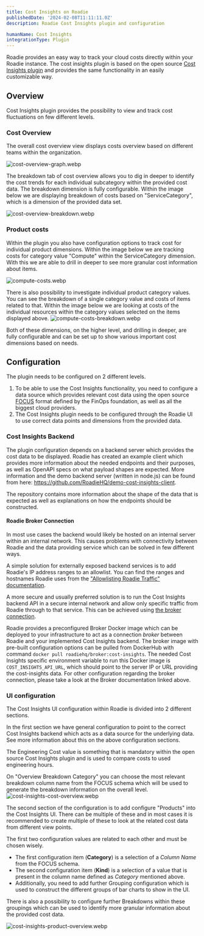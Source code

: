 ```yaml
---
title: Cost Insights on Roadie
publishedDate: '2024-02-08T11:11:11.0Z'
description: Roadie Cost Insights plugin and configuration

humanName: Cost Insights
integrationType: Plugin
---
```


Roadie provides an easy way to track your cloud costs directly within your Roadie instance. The cost insights plugin is based on the open source [Cost Insights plugin](https://github.com/backstage/backstage/tree/master/plugins/cost-insights) and provides the same functionality in an easily customizable way.

## Overview

Cost Insights plugin provides the possibility to view and track cost fluctuations on few different levels. 


### Cost Overview

The overall cost overview view displays costs overview based on different teams within the organization.

![cost-overview-graph.webp](cost-overview-graph.webp)

The breakdown tab of cost overview allows you to dig in deeper to identify the cost trends for each individual subcategory within the provided cost data. The breakdown dimension is fully configurable. Within the image below we are displaying breakdown of costs based on "ServiceCategory", which is a dimension of the provided data set. 

![cost-overview-breakdown.webp](cost-overview-breakdown.webp)


### Product costs

Within the plugin you also have configuration options to track cost for individual product dimensions. Within the image below we are tracking costs for category value "Compute" within the ServiceCategory dimension. With this we are able to drill in deeper to see more granular cost information about items. 

![compute-costs.webp](compute-costs.webp)

There is also possibility to investigate individual product category values. You can see the breakdown of a single category value and costs of items related to that. Within the image below we are looking at costs of the individual resources within the category values selected on the items displayed above.
![compute-costs-breakdown.webp](compute-costs-breakdown.webp)

Both of these dimensions, on the higher level, and drilling in deeper, are fully configurable and can be set up to show various important cost dimensions based on needs. 

## Configuration

The plugin needs to be configured on 2 different levels. 
1. To be able to use the Cost Insights functionality, you need to configure a data source which provides relevant cost data using the open source [FOCUS](https://focus.finops.org/) format defined by the FinOps foundation, as well as all the biggest cloud providers. 
2. The Cost Insights plugin needs to be configured through the Roadie UI to use correct data points and dimensions from the provided data.

### Cost Insights Backend

The plugin configuration depends on a backend server which provides the cost data to be displayed. Roadie has created an example client which provides more information about the needed endpoints and their purposes, as well as OpenAPI specs on what payload shapes are expected. More information and the demo backend server (written in node.js) can be found from here: https://github.com/RoadieHQ/demo-cost-insights-client.

The repository contains more information about the shape of the data that is expected as well as explanations on how the endpoints should be constructed.

#### Roadie Broker Connection

In most use cases the backend would likely be hosted on an internal server within an internal network. This causes problems with connectivity between Roadie and the data providing service which can be solved in few different ways. 

A simple solution for externally exposed backend services is to add Roadie's IP address ranges to an allowlist. You can find the ranges and hostnames Roadie uses from the ["Allowlisting Roadie Traffic" documentation](/docs/details/allowlisting-roadie-traffic/).

A more secure and usually preferred solution is to run the Cost Insights backend API in a secure internal network and allow only specific traffic from Roadie through to that service. This can be achieved using [the broker connection](/docs/integrations/broker/). 

Roadie provides a preconfigured Broker Docker image which can be deployed to your infrastructure to act as a connection _broker_ between Roadie and your implemented Cost Insights backend. The broker image with pre-built configuration options can be pulled from DockerHub with command `docker pull roadiehq/broker:cost-insights`. 
The needed Cost Insights specific environment variable to run this Docker image is `COST_INSIGHTS_API_URL`, which should point to the server IP or URL providing the cost-insights data. For other configuration regarding the broker connection, please take a look at the Broker documentation linked above. 


### UI configuration

The Cost Insights UI configuration within Roadie is divided into 2 different sections. 

In the first section we have general configuration to point to the correct Cost Insights backend which acts as a data source for the underlying data. See more information about this on the above configuration sections. 

The Engineering Cost value is something that is mandatory within the open source Cost Insights plugin and is used to compare costs to used engineering hours. 

On "Overview Breakdown Category" you can choose the most relevant breakdown column name from the FOCUS schema which will be used to generate the breakdown information on the overall level.
![cost-insights-cost-overview.webp](cost-insights-cost-overview.webp)


The second section of the configuration is to add configure "Products" into the Cost Insights UI. There can be multiple of these and in most cases it is recommended to create multiple of these to look at the related cost data from different view points. 

The first two configuration values are related to each other and must be chosen wisely.
* The first configuration item (**Category**) is a selection of a _Column Name_ from the FOCUS schema.
* The second configuration item (**Kind**) is a selection of a value that is present in the column name defined as _Category_ mentioned above.
* Additionally, you need to add further Grouping configuration which is used to construct the different groups of bar charts to show in the UI.

There is also a possibility to configure further Breakdowns within these groupings which can be used to identify more granular information about the provided cost data.


![cost-insights-product-overview.webp](cost-insights-product-overview.webp)
